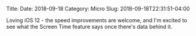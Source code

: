 Title: 
Date: 2018-09-18
Category: Micro
Slug: 2018-09-18T22:31:51-04:00

Loving iOS 12 - the speed improvements are welcome, and I'm excited to see what the Screen Time feature says once there's data behind it. 